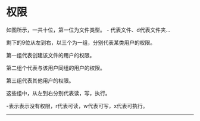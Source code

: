 # 权限

如图所示，一共十位，第一位为文件类型。 - 代表文件、d代表文件夹...

剩下的9位从左到右，以三个为一组，分别代表某类用户的权限。

第一组代表创建该文件的用户的权限。

第二组个代表与该用户同组的用户的权限。

第三组代表其他用户的权限。

这些组中，从左到右分别代表读，写，执行。

-表示表示没有权限，r代表可读，w代表可写，x代表可执行。

---



